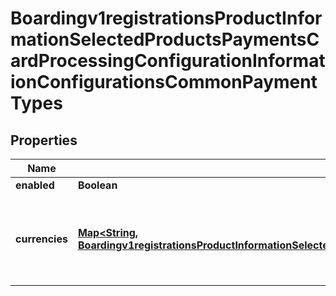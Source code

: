 
# Boardingv1registrationsProductInformationSelectedProductsPaymentsCardProcessingConfigurationInformationConfigurationsCommonPaymentTypes

## Properties
Name | Type | Description | Notes
------------ | ------------- | ------------- | -------------
**enabled** | **Boolean** |  |  [optional]
**currencies** | [**Map&lt;String, Boardingv1registrationsProductInformationSelectedProductsPaymentsCardProcessingConfigurationInformationConfigurationsCommonCurrencies&gt;**](Boardingv1registrationsProductInformationSelectedProductsPaymentsCardProcessingConfigurationInformationConfigurationsCommonCurrencies.md) | Three-character [ISO 4217 ALPHA-3 Standard Currency Codes.](http://apps.cybersource.com/library/documentation/sbc/quickref/currencies.pdf) |  [optional]



